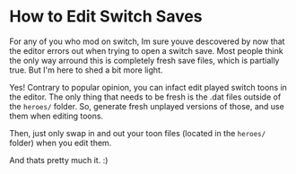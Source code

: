 # How to Edit Switch Saves
For any of you who mod on switch, Im sure youve descovered by now that the editor errors out when trying to open a switch save. Most people think the only way arround this is completely fresh save files, which is partially true. But I'm here to shed a bit more light.

Yes! Contrary to popular opinion, you can infact edit played switch toons in the editor. The only thing that needs to be fresh is the .dat files outside of the ``heroes/`` folder. So, generate fresh unplayed versions of those, and use them when editing toons.

Then, just only swap in and out your toon files (located in the ``heroes/`` folder) when you edit them.

And thats pretty much it. :)
